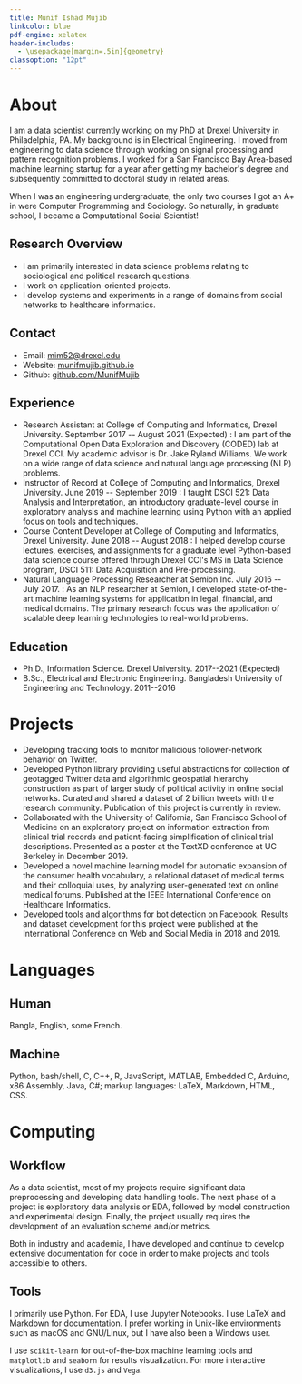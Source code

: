```yaml
---
title: Munif Ishad Mujib
linkcolor: blue
pdf-engine: xelatex
header-includes:
  - \usepackage[margin=.5in]{geometry}
classoption: "12pt"
---
```


# About

I am a data scientist currently working on my PhD at Drexel University in Philadelphia, PA. My background is in Electrical Engineering. I moved from engineering to data science through working on signal processing and pattern recognition problems. I worked for a San Francisco Bay Area-based machine learning startup for a year after getting my bachelor's degree and subsequently committed to doctoral study in related areas.

When I was an engineering undergraduate, the only two courses I got an A+ in were Computer Programming and Sociology. So naturally, in graduate school, I became a Computational Social Scientist!

## Research Overview

+ I am primarily interested in data science problems relating to sociological and political research questions.
+ I work on application-oriented projects.
+ I develop systems and experiments in a range of domains from social networks to healthcare informatics.

## Contact

+ Email: [mim52@drexel.edu](mailto:munif.ishad.mujib@drexel.edu)
+ Website: [munifmujib.github.io](https://munifmujib.github.io)
+ Github: [github.com/MunifMujib](https://github.com/MunifMujib)

## Experience

+ Research Assistant at College of Computing and Informatics, Drexel University. September 2017 -- August 2021 (Expected)
: I am part of the Computational Open Data Exploration and Discovery (CODED) lab at Drexel CCI. My academic advisor is Dr. Jake Ryland Williams. We work on a wide range of data science and natural language processing (NLP) problems.
+ Instructor of Record at College of Computing and Informatics, Drexel University. June 2019 -- September 2019
: I taught DSCI 521: Data Analysis and Interpretation, an introductory graduate-level course in exploratory analysis and machine learning using Python with an applied focus on tools and techniques.
+ Course Content Developer at College of Computing and Informatics, Drexel University. June 2018 -- August 2018
: I helped develop course lectures, exercises, and assignments for a graduate level Python-based data science course offered through Drexel CCI's MS in Data Science program, DSCI 511: Data Acquisition and Pre-processing.
+ Natural Language Processing Researcher at Semion Inc. July 2016 -- July 2017.
: As an NLP researcher at Semion, I developed state-of-the-art machine learning systems for application in legal, financial, and medical domains. The primary research focus was the application of scalable deep learning technologies to real-world problems.

## Education

+ Ph.D., Information Science. Drexel University. 2017--2021 (Expected)
+ B.Sc., Electrical and Electronic Engineering. Bangladesh University of Engineering and Technology. 2011--2016

# Projects

<!-- + Exploring NLP applications towards clinical trial description simplification. March 2018--
: Collaboration between my research group at Drexel University and the University of California, San Francisco School of Medicine. An ongoing pilot project exploring the potential of NLP technologies in helping make descriptions of clinical trials more understandable to the average potential participant.

+ Expanding a Consumer Health Vocabulary (CHV) using a probabilistic context model. September 2017--
: Development of a machine learning algorithm that can generate entry suggestions for a CHV by analyzing user-generated text on online medical forums.

+ Developing a bot detection system on Facebook. September 2017--
: Preliminary exploration of bot activity and potential detection mechanisms on Facebook posts from news outlets utilizing a dataset of news stories annotated for factuality. -->

+ Developing tracking tools to monitor malicious follower-network behavior on Twitter.
+ Developed Python library providing useful abstractions for collection of geotagged Twitter data and algorithmic geospatial hierarchy construction as part of larger study of political activity in online social networks. Curated and shared a dataset of 2 billion tweets with the research community. Publication of this project is currently in review.
+ Collaborated with the University of California, San Francisco School of Medicine on an exploratory project on information extraction from clinical trial records and patient-facing simplification of clinical trial descriptions. Presented as a poster at the TextXD conference at UC Berkeley in December 2019.
+ Developed a novel machine learning model for automatic expansion of the consumer health vocabulary, a relational dataset of medical terms and their colloquial uses, by analyzing user-generated text on online medical forums. Published at the IEEE International Conference on Healthcare Informatics.
+ Developed tools and algorithms for bot detection on Facebook. Results and dataset development for this project were published at the International Conference on Web and Social Media in 2018 and 2019.

# Languages

## Human

Bangla, English, some French.

## Machine

Python, bash/shell, C, C++, R, JavaScript, MATLAB, Embedded C, Arduino, x86 Assembly, Java, C#; markup languages: LaTeX, Markdown, HTML, CSS.

# Computing

## Workflow

As a data scientist, most of my projects require significant data preprocessing and developing data handling tools. The next phase of a project is exploratory data analysis or EDA, followed by model construction and experimental design. Finally, the project usually requires the development of an evaluation scheme and/or metrics.

Both in industry and academia, I have developed and continue to develop extensive documentation for code in order to make projects and tools accessible to others.

## Tools

I primarily use Python. For EDA, I use Jupyter Notebooks. I use LaTeX and Markdown for documentation. I prefer working in Unix-like environments such as macOS and GNU/Linux, but I have also been a Windows user.

I use `scikit-learn` for out-of-the-box machine learning tools and `matplotlib` and `seaborn` for results visualization. For more interactive visualizations, I use `d3.js` and `Vega`.
